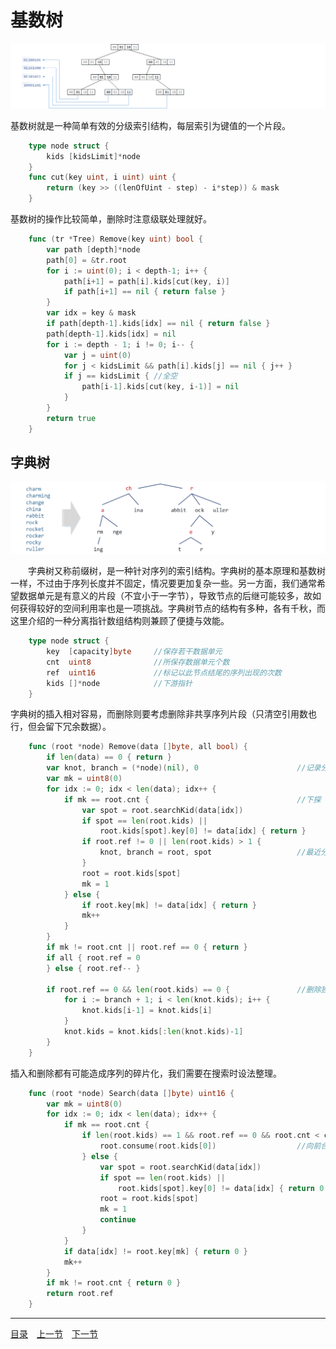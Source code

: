 # 基数树
![](../images/RadixTree.png)

基数树就是一种简单有效的分级索引结构，每层索引为键值的一个片段。
```go
	type node struct {
		kids [kidsLimit]*node
	}
	func cut(key uint, i uint) uint {
		return (key >> ((lenOfUint - step) - i*step)) & mask
	}
```
基数树的操作比较简单，删除时注意级联处理就好。
```go
	func (tr *Tree) Remove(key uint) bool {
		var path [depth]*node
		path[0] = &tr.root
		for i := uint(0); i < depth-1; i++ {
			path[i+1] = path[i].kids[cut(key, i)]
			if path[i+1] == nil { return false }
		}
		var idx = key & mask
		if path[depth-1].kids[idx] == nil { return false }
		path[depth-1].kids[idx] = nil
		for i := depth - 1; i != 0; i-- {
			var j = uint(0)
			for j < kidsLimit && path[i].kids[j] == nil { j++ }
			if j == kidsLimit { //全空
				path[i-1].kids[cut(key, i-1)] = nil
			}
		}
		return true
	}
```

## 字典树
![](../images/Trie.png)

　　字典树又称前缀树，是一种针对序列的索引结构。字典树的基本原理和基数树一样，不过由于序列长度并不固定，情况要更加复杂一些。另一方面，我们通常希望数据单元是有意义的片段（不宜小于一字节），导致节点的后继可能较多，故如何获得较好的空间利用率也是一项挑战。字典树节点的结构有多种，各有千秋，而这里介绍的一种分离指针数组结构则兼顾了便捷与效能。
```go
	type node struct {
		key  [capacity]byte		//保存若干数据单元
		cnt  uint8				//所保存数据单元个数
		ref  uint16				//标记以此节点结尾的序列出现的次数
		kids []*node			//下游指针
	}
```
字典树的插入相对容易，而删除则要考虑删除非共享序列片段（只清空引用数也行，但会留下冗余数据）。
```go
	func (root *node) Remove(data []byte, all bool) {
		if len(data) == 0 { return }
		var knot, branch = (*node)(nil), 0 						//记录分支点
		var mk = uint8(0)
		for idx := 0; idx < len(data); idx++ {
			if mk == root.cnt { 								//下探
				var spot = root.searchKid(data[idx])
				if spot == len(root.kids) ||
					root.kids[spot].key[0] != data[idx] { return }
				if root.ref != 0 || len(root.kids) > 1 {
					knot, branch = root, spot					//最近分支点
				}
				root = root.kids[spot]
				mk = 1
			} else {
				if root.key[mk] != data[idx] { return }
				mk++
			}
		}
		if mk != root.cnt || root.ref == 0 { return }
		if all { root.ref = 0
		} else { root.ref-- }
	
		if root.ref == 0 && len(root.kids) == 0 {				//删除独苗
			for i := branch + 1; i < len(knot.kids); i++ {
				knot.kids[i-1] = knot.kids[i]
			}
			knot.kids = knot.kids[:len(knot.kids)-1]
		}
	}
```
插入和删除都有可能造成序列的碎片化，我们需要在搜索时设法整理。
```go
	func (root *node) Search(data []byte) uint16 {
		var mk = uint8(0)
		for idx := 0; idx < len(data); idx++ {
			if mk == root.cnt {
				if len(root.kids) == 1 && root.ref == 0 && root.cnt < capacity {
					root.consume(root.kids[0])					//向前合并
				} else {
					var spot = root.searchKid(data[idx])
					if spot == len(root.kids) ||
						root.kids[spot].key[0] != data[idx] { return 0 }
					root = root.kids[spot]
					mk = 1
					continue
				}
			}
			if data[idx] != root.key[mk] { return 0 }
			mk++
		}
		if mk != root.cnt { return 0 }
		return root.ref
	}
```

---
[目录](../index.md)　[上一节](05-D.md)　[下一节](05.md)